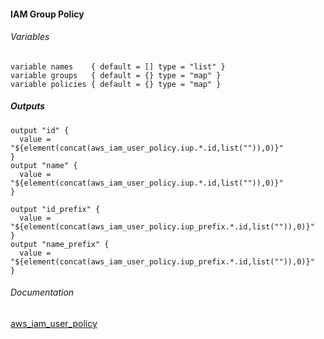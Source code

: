#### IAM Group Policy


###### Variables
```
variable names    { default = [] type = "list" }
variable groups   { default = {} type = "map" }
variable policies { default = {} type = "map" }
```

##### Outputs
```
output "id" {
  value = "${element(concat(aws_iam_user_policy.iup.*.id,list("")),0)}"
}
output "name" {
  value = "${element(concat(aws_iam_user_policy.iup.*.id,list("")),0)}"
}

output "id_prefix" {
  value = "${element(concat(aws_iam_user_policy.iup_prefix.*.id,list("")),0)}"
}
output "name_prefix" {
  value = "${element(concat(aws_iam_user_policy.iup_prefix.*.id,list("")),0)}"
}
```

###### Documentation
[aws_iam_user_policy](https://www.terraform.io/docs/providers/aws/r/iam_user_policy.html)
